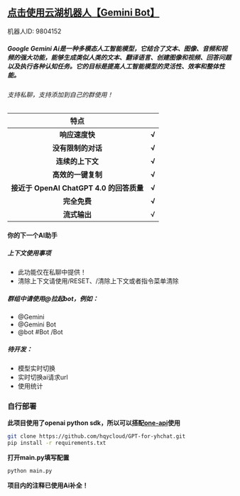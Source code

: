 ## [点击使用云湖机器人【Gemini Bot】](https://yhfx.jwznb.com/share?key=O1pAnYgHTycu&ts=1709444123)
机器人ID: 9804152

##### Google Gemini Ai是一种多模态人工智能模型，它结合了文本、图像、音频和视频的强大功能，能够生成类似人类的文本、翻译语言、创建图像和视频、回答问题以及执行各种认知任务。它的目标是提高人工智能模型的灵活性、效率和整体性能。

###### 支持私聊，支持添加到自己的群使用！

| <center><strong>特点</strong></center> |  |
|---|---|
| <center><strong>响应速度快 | <center><strong>√</strong></center> |
| <center><strong>没有限制的对话 | <center><strong>√</strong></center> |
| <center><strong>连续的上下文 | <center><strong>√</strong></center> |
| <center><strong>高效的一键复制 | <center><strong>√</strong></center> |
| <center><strong>接近于 OpenAI ChatGPT 4.0 的回答质量 | <center><strong>√</strong></center> |
| <center><strong>完全免费 | <center><strong>√</strong></center> |
| <center><strong>流式输出 | √ |

#### 你的下一个AI助手

##### 上下文使用事项
* 此功能仅在私聊中提供！
* 清除上下文请使用/RESET、/清除上下文或者指令菜单清除

##### 群组中请使用@拉起bot，例如：
* @Gemini
* @Gemini Bot
* @bot #Bot /Bot

##### 待开发：
* 模型实时切换
* 实时切换ai请求url
* 使用统计

### 自行部署
**此项目使用了openai python sdk，所以可以搭配[one-api](https://github.com/songquanpeng/one-api)使用**
```bash
git clone https://github.com/hqycloud/GPT-for-yhchat.git
pip install -r requirements.txt
```
**打开main.py填写配置**
```bash
python main.py
```

**项目内的注释已使用Ai补全！**